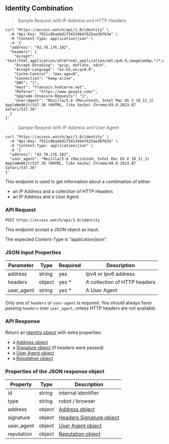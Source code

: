 ## Identity Combination

> Sample Request with IP Address and HTTP Headers

```shell
curl "https://access.watch/api/1.0/identity" \
  -H "Api-Key: 7911c8baebd1754134647625ae36f63e" \
  -H "Content-Type: application/json" \
  -d '{
  "address": "92.78.176.182",
  "headers": {
    "Accept": "text/html,application/xhtml+xml,application/xml;q=0.9,image/webp,*/*;q=0.8",
    "Accept-Encoding": "gzip, deflate, sdch",
    "Accept-Language": "en-US,en;q=0.8",
    "Cache-Control": "max-age=0",
    "Connection": "keep-alive",
    "DNT": "1",
    "Host": "francois.hodierne.net",
    "Referer": "https://www.google.com/",
    "Upgrade-Insecure-Requests": "1",
    "User-Agent": "Mozilla/5.0 (Macintosh; Intel Mac OS X 10_11_3) AppleWebKit/537.36 (KHTML, like Gecko) Chrome/49.0.2623.87 Safari/537.36"
  }
}'
```

> Sample Request with IP Address and User Agent

```shell
curl "https://access.watch/api/1.0/identity" \
  -H "Api-Key: 7911c8baebd1754134647625ae36f63e" \
  -H "Content-Type: application/json" \
  -d '{
  "address": "92.78.176.182",
  "user_agent": "Mozilla/5.0 (Macintosh; Intel Mac OS X 10_11_3) AppleWebKit/537.36 (KHTML, like Gecko) Chrome/49.0.2623.87 Safari/537.36"
}'
```

This endpoint is used to get information about a combination of either:

 * an IP Address and a collection of HTTP Headers
 * an IP Address and a User Agent

### API Request

`POST https://access.watch/api/1.0/identity`

This endpoint accept a JSON object as input.

The expected Content-Type is “application/json”.

### JSON Input Properties

Parameter  | Type   | Required | Description
---------- | ------ | -------- | -----------
address    | string |   yes    | Ipv4 or Ipv6 address
headers    | object |   yes *  | A collection of HTTP headers
user_agent | string |   yes *  | A User Agent

Only one of `headers` or `user-agent` is required. You should always favor passing `headers` over `user_agent`, unless HTTP headers are not available.

### API Response

Return an [Identity object](#identity-combination-object) with extra properties:

 * a [Address object](#ip-address-object)
 * a [Signature object](#headers-signature-object) (if headers were passed)
 * a [User Agent object](#user-agent-object)
 * a [Reputation object](#reputation-object)

### Properties of the JSON response object

Property   | Type    | Description
---------- | ------- | -----------
id         | string  | internal identifier
type       | string  | robot / browser
address    | object  | [Address object](#ip-address-object)
signature  | object  | [Headers Signature object](#headers-signature-object)
user_agent | object  | [User Agent object](#user-agent-object)
reputation | object  | [Reputation object](#reputation-object)
